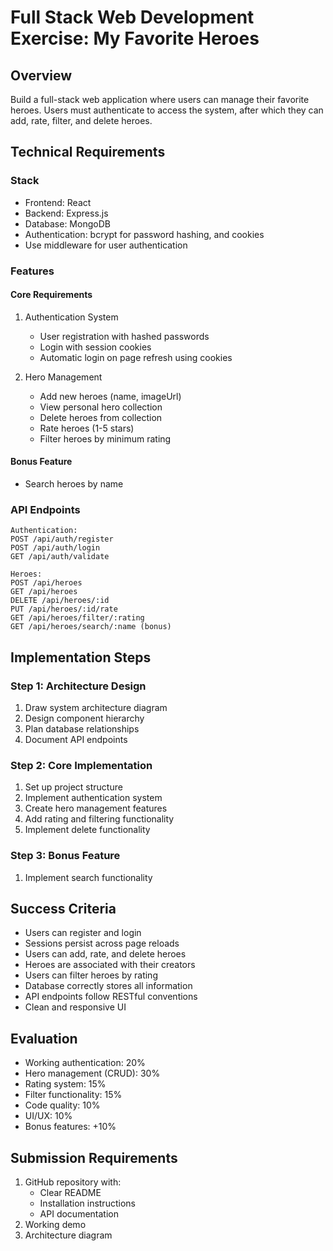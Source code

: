 # Full Stack Web Development Exercise: My Favorite Heroes

## Overview
Build a full-stack web application where users can manage their favorite heroes. Users must authenticate to access the system, after which they can add, rate, filter, and delete heroes.

## Technical Requirements

### Stack
- Frontend: React
- Backend: Express.js
- Database: MongoDB
- Authentication: bcrypt for password hashing, and  cookies
- Use middleware for user authentication

### Features

#### Core Requirements
1. Authentication System
   - User registration with hashed passwords
   - Login with session cookies
   - Automatic login on page refresh using cookies

2. Hero Management
   - Add new heroes (name, imageUrl)
   - View personal hero collection
   - Delete heroes from collection
   - Rate heroes (1-5 stars)
   - Filter heroes by minimum rating

#### Bonus Feature
- Search heroes by name

### API Endpoints

```
Authentication:
POST /api/auth/register
POST /api/auth/login
GET /api/auth/validate

Heroes:
POST /api/heroes
GET /api/heroes
DELETE /api/heroes/:id
PUT /api/heroes/:id/rate
GET /api/heroes/filter/:rating
GET /api/heroes/search/:name (bonus)
```

## Implementation Steps

### Step 1: Architecture Design
1. Draw system architecture diagram
2. Design component hierarchy
3. Plan database relationships
4. Document API endpoints

### Step 2: Core Implementation
1. Set up project structure
2. Implement authentication system
3. Create hero management features
4. Add rating and filtering functionality
5. Implement delete functionality

### Step 3: Bonus Feature
1. Implement search functionality

## Success Criteria
- Users can register and login
- Sessions persist across page reloads
- Users can add, rate, and delete heroes
- Heroes are associated with their creators
- Users can filter heroes by rating
- Database correctly stores all information
- API endpoints follow RESTful conventions
- Clean and responsive UI

## Evaluation
- Working authentication: 20%
- Hero management (CRUD): 30%
- Rating system: 15%
- Filter functionality: 15%
- Code quality: 10%
- UI/UX: 10%
- Bonus features: +10%

## Submission Requirements
1. GitHub repository with:
   - Clear README
   - Installation instructions
   - API documentation
2. Working demo
3. Architecture diagram